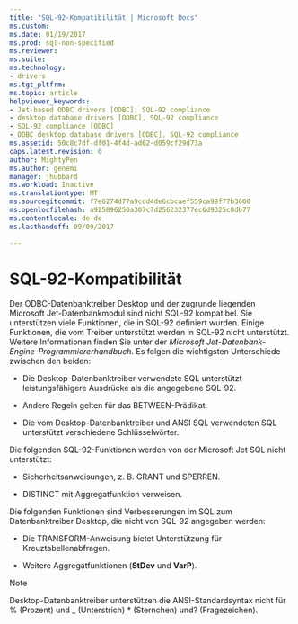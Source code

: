 ```yaml
---
title: "SQL-92-Kompatibilität | Microsoft Docs"
ms.custom: 
ms.date: 01/19/2017
ms.prod: sql-non-specified
ms.reviewer: 
ms.suite: 
ms.technology:
- drivers
ms.tgt_pltfrm: 
ms.topic: article
helpviewer_keywords:
- Jet-based ODBC drivers [ODBC], SQL-92 compliance
- desktop database drivers [ODBC], SQL-92 compliance
- SQL-92 compliance [ODBC]
- ODBC desktop database drivers [ODBC], SQL-92 compliance
ms.assetid: 50c8c7df-df01-4f4d-ad62-d059cf29d73a
caps.latest.revision: 6
author: MightyPen
ms.author: genemi
manager: jhubbard
ms.workload: Inactive
ms.translationtype: MT
ms.sourcegitcommit: f7e6274d77a9cdd4de6cbcaef559ca99f77b3608
ms.openlocfilehash: a925896250a307c7d256232377ec6d9325c8db77
ms.contentlocale: de-de
ms.lasthandoff: 09/09/2017

---
```

# <a name="sql-92-compliance"></a>SQL-92-Kompatibilität
Der ODBC-Datenbanktreiber Desktop und der zugrunde liegenden Microsoft Jet-Datenbankmodul sind nicht SQL-92 kompatibel. Sie unterstützen viele Funktionen, die in SQL-92 definiert wurden. Einige Funktionen, die vom Treiber unterstützt werden in SQL-92 nicht unterstützt. Weitere Informationen finden Sie unter der *Microsoft Jet-Datenbank-Engine-Programmiererhandbuch*. Es folgen die wichtigsten Unterschiede zwischen den beiden:  
  
-   Die Desktop-Datenbanktreiber verwendete SQL unterstützt leistungsfähigere Ausdrücke als die angegebene SQL-92.  
  
-   Andere Regeln gelten für das BETWEEN-Prädikat.  
  
-   Die vom Desktop-Datenbanktreiber und ANSI SQL verwendeten SQL unterstützt verschiedene Schlüsselwörter.  
  
 Die folgenden SQL-92-Funktionen werden von der Microsoft Jet SQL nicht unterstützt:  
  
-   Sicherheitsanweisungen, z. B. GRANT und SPERREN.  
  
-   DISTINCT mit Aggregatfunktion verweisen.  
  
 Die folgenden Funktionen sind Verbesserungen im SQL zum Datenbanktreiber Desktop, die nicht von SQL-92 angegeben werden:  
  
-   Die TRANSFORM-Anweisung bietet Unterstützung für Kreuztabellenabfragen.  
  
-   Weitere Aggregatfunktionen (**StDev** und **VarP**).  
  
> [!NOTE]  
>  Desktop-Datenbanktreiber unterstützen die ANSI-Standardsyntax nicht für % (Prozent) und _ (Unterstrich) * (Sternchen) und? (Fragezeichen).

